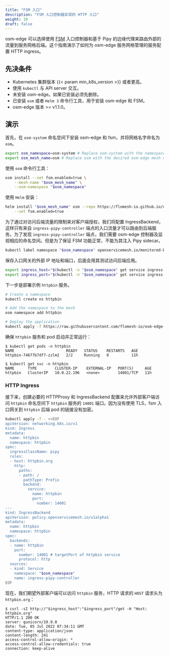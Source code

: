 ```yaml
---
title: "FSM 入口"
description: "FSM 入口控制器实现的 HTTP 入口"
weight: 10
draft: false
---
```


osm-edge 可以选择使用 [FSM](git@github.com:flomesh-io/fsm.git) 入口控制器和基于 Pipy 的边缘代理来路由外部的流量到服务网格后端。这个指南演示了如何为 osm-edge 服务网格管理的服务配置 HTTP ingress。

## 先决条件

- Kubernetes 集群版本 {{< param min_k8s_version >}} 或者更高。
- 使用 `kubectl` 与 API server 交互。
- 未安装 osm-edge。如果已安装必须先删除。
- 已安装 `osm` 或者 `Helm 3` 命令行工具，用于安装 osm-edge 和 FSM。
- osm-edge 版本 >= v1.1.0。


## 演示

首先，在 `osm-system` 命名空间下安装 osm-edge 和 fsm，并将网格名字命名为 `osm`。
```bash
export osm_namespace=osm-system # Replace osm-system with the namespace where osm-edge will be installed
export osm_mesh_name=osm # Replace osm with the desired osm-edge mesh name
```

使用 `osm` 命令行工具：
```bash
osm install --set fsm.enabled=true \
    --mesh-name "$osm_mesh_name" \
    --osm-namespace "$osm_namespace" 
```

使用 `Helm` 安装：
```bash
helm install "$osm_mesh_name" osm --repo https://flomesh-io.github.io/osm-edge \
    --set fsm.enabled=true
```

为了通过对访问后端流量的限制来对客户端授权，我们将配置 IngressBackend，这样只有来自 `ingress-pipy-controller` 端点的入口流量才可以路由到后端服务。为了发现 `ingress-pipy-controller` 端点，我们需要 osm-edge 控制器及监视相应的命名空间。但是为了保证 FSM 功能正常，不能为其注入 Pipy sidecar。

```bash
kubectl label namespace "$osm_namespace" openservicemesh.io/monitored-by="$osm_mesh_name"
```

保存入口网关的外部 IP 地址和端口，后面会用其测试访问后端应用。

```bash
export ingress_host="$(kubectl -n "$osm_namespace" get service ingress-pipy-controller -o jsonpath='{.status.loadBalancer.ingress[0].ip}')"
export ingress_port="$(kubectl -n "$osm_namespace" get service ingress-pipy-controller -o jsonpath='{.spec.ports[?(@.name=="http")].port}')"
```

下一步是部署示例 `httpbin` 服务。

```bash
# Create a namespace
kubectl create ns httpbin

# Add the namespace to the mesh
osm namespace add httpbin

# Deploy the application
kubectl apply -f https://raw.githubusercontent.com/flomesh-io/osm-edge-docs/{{< param osm_branch >}}/manifests/samples/httpbin/httpbin.yaml -n httpbin
```

确保 `httpbin` 服务和 pod 启动并正常运行：

```console
$ kubectl get pods -n httpbin
NAME                       READY   STATUS    RESTARTS   AGE
httpbin-74677b7df7-zzlm2   2/2     Running   0          11h

$ kubectl get svc -n httpbin
NAME      TYPE        CLUSTER-IP    EXTERNAL-IP   PORT(S)     AGE
httpbin   ClusterIP   10.0.22.196   <none>        14001/TCP   11h
```

### HTTP Ingress

接下来，创建必要的 HTTPProxy 和 IngressBackend 配置来允许外部客户端访问 `httpbin` 命名空间下 `httpbin` 服务的 `14001` 端口。因为没有使用 TLS，fsm 入口网关到 `httpbin` 后端 pod 的链接没有加密。

```bash
kubectl apply -f - <<EOF
apiVersion: networking.k8s.io/v1
kind: Ingress
metadata:
  name: httpbin
  namespace: httpbin
spec:
  ingressClassName: pipy
  rules:
  - host: httpbin.org
    http:
      paths:
      - path: /
        pathType: Prefix
        backend:
          service:
            name: httpbin
            port:
              number: 14001      
---
kind: IngressBackend
apiVersion: policy.openservicemesh.io/v1alpha1
metadata:
  name: httpbin
  namespace: httpbin
spec:
  backends:
  - name: httpbin
    port:
      number: 14001 # targetPort of httpbin service
      protocol: http
  sources:
  - kind: Service
    namespace: "$osm_namespace"
    name: ingress-pipy-controller
EOF
```

现在，我们期望外部客户端可以访问 `httpbin` 服务，HTTP 请求的 `HOST` 请求头为 `httpbin.org`：

```console
$ curl -sI http://"$ingress_host":"$ingress_port"/get -H "Host: httpbin.org"
HTTP/1.1 200 OK
server: gunicorn/19.9.0
date: Tue, 05 Jul 2022 07:34:11 GMT
content-type: application/json
content-length: 241
access-control-allow-origin: *
access-control-allow-credentials: true
connection: keep-alive
```